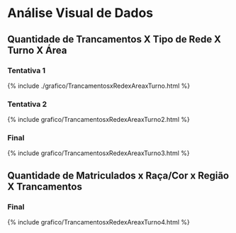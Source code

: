 # Análise Visual de Dados

## Quantidade de Trancamentos X Tipo de Rede X Turno X Área
### Tentativa 1
{% include ./grafico/TrancamentosxRedexAreaxTurno.html %}
### Tentativa 2
{% include grafico/TrancamentosxRedexAreaxTurno2.html %}

### Final
{% include grafico/TrancamentosxRedexAreaxTurno3.html %}

## Quantidade de Matriculados x Raça/Cor x Região X Trancamentos
### Final

{% include grafico/TrancamentosxRedexAreaxTurno4.html %}
